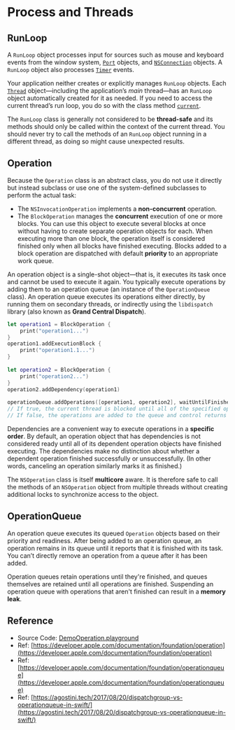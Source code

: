# Process and Threads

## RunLoop

A `RunLoop` object processes input for sources such as mouse and keyboard events from the window system, [`Port`](https://developer.apple.com/documentation/foundation/port) objects, and [`NSConnection`](https://developer.apple.com/documentation/foundation/nsconnection) objects. A `RunLoop` object also processes [`Timer`](https://developer.apple.com/documentation/foundation/timer) events.

Your application neither creates or explicitly manages `RunLoop` objects. Each [`Thread`](https://developer.apple.com/documentation/foundation/thread) object—including the application’s _main_ thread—has an `RunLoop` object automatically created for it as needed. If you need to access the current thread’s run loop, you do so with the class method [`current`](https://developer.apple.com/documentation/foundation/runloop/1412291-current).

The `RunLoop` class is generally not considered to be **thread-safe** and its methods should only be called within the context of the current thread. You should never try to call the methods of an `RunLoop` object running in a different thread, as doing so might cause unexpected results.

## Operation

Because the `Operation` class is an abstract class, you do not use it directly but instead subclass or use one of the system-defined subclasses to perform the actual task:

* The `NSInvocationOperation` implements a **non-concurrent** operation.
* The `BlockOperation` manages the **concurrent** execution of one or more blocks. You can use this object to execute several blocks at once without having to create separate operation objects for each. When executing more than one block, the operation itself is considered finished only when all blocks have finished executing. Blocks added to a block operation are dispatched with default **priority** to an appropriate work queue.

An operation object is a single-shot object—that is, it executes its task once and cannot be used to execute it again. You typically execute operations by adding them to an operation queue \(an instance of the `OperationQueue` class\). An operation queue executes its operations either directly, by running them on secondary threads, or indirectly using the `libdispatch` library \(also known as **Grand Central Dispatch**\).

```swift
let operation1 = BlockOperation {
    print("operation1...")
}
operation1.addExecutionBlock {
    print("operation1.1...")
}
        
let operation2 = BlockOperation {
    print("operation2...")
}
operation2.addDependency(operation1)
        
operationQueue.addOperations([operation1, operation2], waitUntilFinished: false)
// If true, the current thread is blocked until all of the specified operations finish executing.
// If false, the operations are added to the queue and control returns immediately to the caller.
```

Dependencies are a convenient way to execute operations in a **specific order**. By default, an operation object that has dependencies is not considered ready until all of its dependent operation objects have finished executing. The dependencies make no distinction about whether a dependent operation finished successfully or unsuccessfully. \(In other words, canceling an operation similarly marks it as finished.\)

The `NSOperation` class is itself **multicore** aware. It is therefore safe to call the methods of an `NSOperation` object from multiple threads without creating additional locks to synchronize access to the object.

## OperationQueue

An operation queue executes its queued `Operation` objects based on their priority and readiness. After being added to an operation queue, an operation remains in its queue until it reports that it is finished with its task. You can’t directly remove an operation from a queue after it has been added.

Operation queues retain operations until they're finished, and queues themselves are retained until all operations are finished. Suspending an operation queue with operations that aren't finished can result in a **memory leak**.

## Reference

* Source Code: [DemoOperation.playground](https://github.com/sysueasy/whatsnew/tree/master/playgrounds/DemoOperation.playground)
* Ref: [https://developer.apple.com/documentation/foundation/operation](https://developer.apple.com/documentation/foundation/operation)
* Ref: [https://developer.apple.com/documentation/foundation/operationqueue](https://developer.apple.com/documentation/foundation/operationqueue)
* Ref: [https://agostini.tech/2017/08/20/dispatchgroup-vs-operationqueue-in-swift/](https://agostini.tech/2017/08/20/dispatchgroup-vs-operationqueue-in-swift/)

